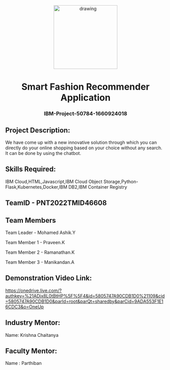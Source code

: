 <div align="center">
<img src="https://upload.wikimedia.org/wikipedia/commons/5/51/IBM_logo.svg"  align="center" alt="drawing" width="200" />
 <h1>Smart Fashion Recommender Application</h1>
 <h3>IBM-Project-50784-1660924018</h3>  
  </div>
  
 ## Project Description:

We have come up with a new innovative solution through which you can directly do your online shopping based on your choice without any search. It can be done by using the chatbot.

## Skills Required:

IBM Cloud,HTML,Javascript,IBM Cloud Object Storage,Python-Flask,Kubernetes,Docker,IBM DB2,IBM Container Registry

  ## TeamID - PNT2022TMID46608
  ## Team Members  
  
  Team Leader - Mohamed Ashik.Y 
  
  Team Member 1 - Praveen.K 
  
  Team Member 2 - Ramanathan.K 
  
  Team Member 3 - Manikandan.A  
  
  ## Demonstration Video Link:
  https://onedrive.live.com/?authkey=%21ADjx8L0tBtHP%5F%5F4&id=5805747A90CDB1D0%21109&cid=5805747A90CDB1D0&parId=root&parQt=sharedby&parCid=9ADA553F1E16CDC3&o=OneUp
  
  ## Industry Mentor:
  Name: Krishna Chaitanya
  
  ## Faculty Mentor:
  Name : Parthiban
  
  
